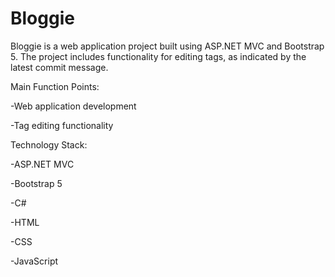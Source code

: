 # Bloggie

Bloggie is a web application project built using ASP.NET MVC and Bootstrap 5. The project includes functionality for editing tags, as indicated by the latest commit message.

Main Function Points:

-Web application development

-Tag editing functionality

Technology Stack:

-ASP.NET MVC

-Bootstrap 5

-C#

-HTML

-CSS

-JavaScript
